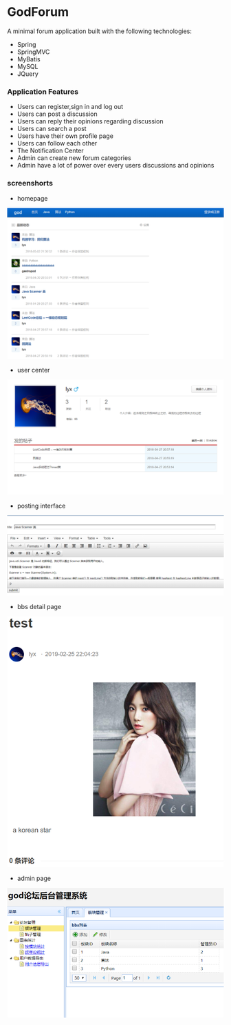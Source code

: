 # GodForum
A minimal forum application built with the following technologies:
* Spring
* SpringMVC
* MyBatis
* MySQL
* JQuery

### Application Features
* Users can register,sign in and log out
* Users can post a discussion
* Users can reply their opinions regarding discussion
* Users can search a post
* Users have their own profile page
* Users can follow each other
* The Notification Center 
* Admin can create new forum categories
* Admin have a lot of power over every users discussions and opinions
 
### screenshorts
* homepage   
   
![image](https://github.com/re0711/web1/blob/master/pic/index.PNG)

* user center  
   
![image](https://github.com/re0711/web1/blob/master/pic/center.png)

* posting interface   
   
![image](https://github.com/re0711/web1/blob/master/pic/write.png) 

* bbs detail page 

![image](https://github.com/re0711/web1/blob/master/pic/detail.PNG) 

* admin page 

![image](https://github.com/re0711/web1/blob/master/pic/admin.PNG) 
